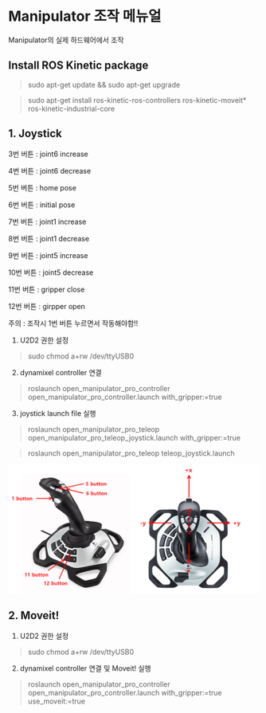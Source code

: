 # Manipulator 조작 메뉴얼
 Manipulator의 실제 하드웨어에서 조작

## Install ROS Kinetic package

> sudo apt-get update && sudo apt-get upgrade

> sudo apt-get install ros-kinetic-ros-controllers ros-kinetic-moveit* ros-kinetic-industrial-core

## 1. Joystick

3번 버튼 : joint6 increase 

4번 버튼 : joint6 decrease 

5번 버튼 : home pose 

6번 버튼 : initial pose 

7번 버튼 : joint1 increase 

8번 버튼 : joint1 decrease

9번 버튼 : joint5 increase 

10번 버튼 : joint5 decrease 

11번 버튼 : gripper close 

12번 버튼 : girpper open

주의 : 조작시 1번 버튼 누르면서 작동해야함!!

1. U2D2 권한 설정
> sudo chmod a+rw /dev/ttyUSB0

2. dynamixel controller 연결
> roslaunch open_manipulator_pro_controller open_manipulator_pro_controller.launch with_gripper:=true

3. joystick launch file 실행
> roslaunch open_manipulator_pro_teleop open_manipulator_pro_teleop_joystick.launch with_gripper:=true

> roslaunch open_manipulator_pro_teleop teleop_joystick.launch

![joystick_number](https://github.com/YDK18/OM_pro_joystick/blob/master/image/picture3.png)

## 2. Moveit!

1. U2D2 권한 설정
> sudo chmod a+rw /dev/ttyUSB0

2. dynamixel controller 연결 및 Moveit! 실행
> roslaunch open_manipulator_pro_controller open_manipulator_pro_controller.launch with_gripper:=true use_moveit:=true


